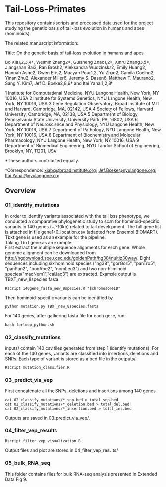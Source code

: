 # Tail-Loss-Primates
This repository contains scripts and processed data used for the project studying the genetic basis of tail-loss evolution in humans and apes (hominoids). 

The related manuscript information:  

Title: On the genetic basis of tail-loss evolution in humans and apes

Bo Xia1,2,3,4†, Weimin Zhang2*, Guisheng Zhao1,2*, Xinru Zhang3,5*, Jiangshan Bai3, Ran Brosh2, Aleksandra Wudzinska2, Emily Huang2, Hannah Ashe2, Gwen Ellis2, Maayan Pour1,2, Yu Zhao2, Camila Coelho2, Yinan Zhu2, Alexander Miller6, Jeremy S. Dasen6, Matthew T. Maurano2, Sang Y. Kim7, Jef D. Boeke2,8,9† and Itai Yanai1,2,8†

1 Institute for Computational Medicine, NYU Langone Health, New York, NY 10016, USA
2 Institute for Systems Genetics, NYU Langone Health, New York, NY 10016, USA
3 Gene Regulation Observatory, Broad Institute of MIT and Harvard, Cambridge, MA, 02142, USA
4 Society of Fellows, Harvard University, Cambridge, MA, 02138, USA
5 Department of Biology, Pennsylvania State University, University Park, PA, 16802, USA
6 Department of Neuroscience and Physiology, NYU Langone Health, New York, NY 10016, USA
7 Department of Pathology, NYU Langone Health, New York, NY 10016, USA
8 Department of Biochemistry and Molecular Pharmacology, NYU Langone Health, New York, NY 10016, USA
9 Department of Biomedical Engineering, NYU Tandon School of Engineering, Brooklyn,
NY, 11201, USA

*These authors contributed equally.

†Correspondence: xiabo@broadinstitute.org; Jef.Boeke@nyulangone.org; Itai.Yanai@nyulangone.org


## Overview
### 01_identify_mutations
In order to identify variants associated with the tail loss phenotype, we conducted a comparative phylogenetic study to scan for hominoid-specific variants in 140 genes (+/-10kb) related to tail development. The full gene list is attached in file gene140_location.csv (adapted from Ensembl BIOMART). Tbxt gene is used as an example for the pipeline.  
Taking Tbxt gene as an example:  
First extract the multiple sequence alignments for each gene. Whole genome alignment can be downloaded from http://hgdownload.soe.ucsc.edu/goldenPath/hg38/multiz30way/. Eight sequences including six hominoid species ("hg38", "gorGor5", "panTro5", "panPan2", "ponAbe2", "nomLeu3") and  two non-hominoid species("macNem1","calJac3") are extracted. Example output is TBXT_new_8species.fasta
```
Rscript 140gene_fasta_new_8species.R "$chromosomeID"  
```
Then hominoid-specific variants can be identified by
```
python mutation.py TBXT_new_8species.fasta   
```
For 140 genes, after gathering fasta file for each gene, run:  
```
bash forloop_python.sh
```
### 02_classify_mutations
inputs/ contain 140 csv files generated from step 1 (identify mutations). For each of the 140 genes, variants are classified into insertions, deletions and SNPs. Each type of variant is stored as a bed file in the outputs/. 
```
Rscript mutation_classifier.R
```
### 03_predict_via_vep
First concatenate all the SNPs, deletions and insertions among 140 genes
```
cat 02_classify_mutations/*_snp.bed > total_snp.bed  
cat 02_classify_mutations/*_deletion.bed > total_del.bed  
cat 02_classify_mutations/*_insertion.bed > total_ins.bed
```
Outputs are saved in  03_predict_via_vep/.
### 04_filter_vep_results
```
Rscript filter_vep_visualization.R
```
Output files and plot are stored in 04_filter_vep_results/

### 05_bulk_RNA_seq
This folder contains files for bulk RNA-seq analysis presented in Extended Data Fig 9. 



